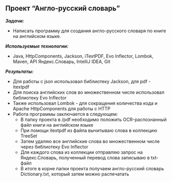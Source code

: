 ## Проект “Англо-русский словарь”

***Задачи:***
- Написать программу для создания англо-русского словаря по книге на английском языке.

***Используемые технологии:***
- Java, HttpComponents, Jackson, iTextPDF, Evo Inflector, Lombok, Maven, API Яндекс.Словарь, IntelliJ IDEA, Git

***Результаты:***
- Для работы с json использовал библиотеку Jackson, для pdf - itextpdf
- Для поиска английских слов во множественном числе использовал библиотеку Evo Inflector
- Также использовал Lombok - для сокращения количества кода и Apache HttpComponents для работы с HTTP
- Работа программы заключается в следующем:
    - В папку проекта в /pdf необходимо положить OCR-распознанный файл книги на английском языке
    - При помощи itextpdf из файла вычитываю слова в коллекцию TreeSet
    - Затем удаляю все английские слова во множественном числе через библиотеку Evo Inflector
    - Для каждого слова из коллекции отправляю запрос на Яндекс.Словарь, полученный перевод слова записываю в txt-файл
    - В итоге в корне папки проекта получаем англо-русский словарь Dictionary.txt, который затем можно распечатать
